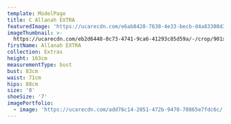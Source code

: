 ```yaml
---
template: ModelPage
title: C Allanah EXTRA
featuredImage: 'https://ucarecdn.com/e6ab8428-7638-4e33-becb-d4a83308d3d8/'
imageThumbnail: >-
  https://ucarecdn.com/eb2d6448-0c73-4741-9ca6-41293c85d59a/-/crop/901x1232/0,99/-/preview/
firstName: Allanah EXTRA
collection: Extras
height: 163cm
measurementType: bust
bust: 83cm
waist: 71cm
hips: 88cm
size: '8'
shoeSize: '7'
imagePortfolio:
  - image: 'https://ucarecdn.com/add76c14-2051-472b-9478-70865e7fdc6c/'
---
```


